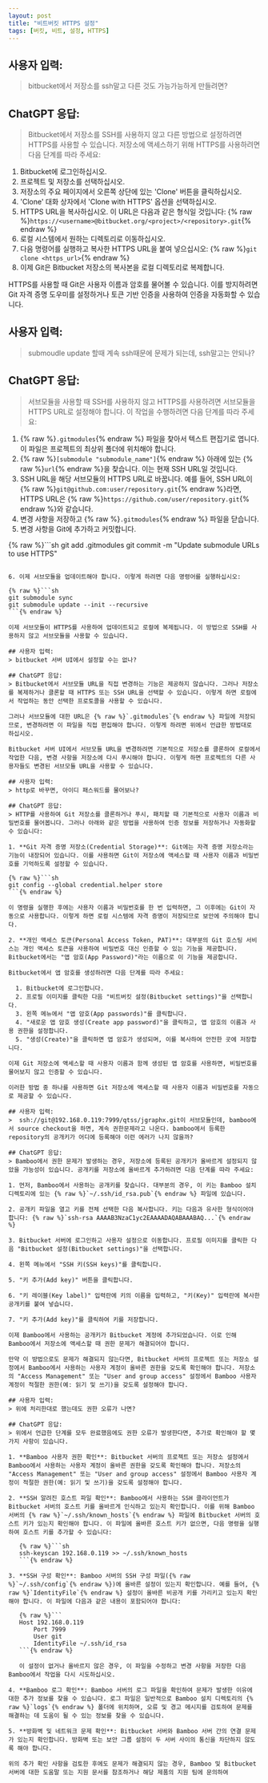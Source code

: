 ```yaml
---
layout: post
title: "비트버킷 HTTPS 설정"
tags: [버킷, 비트, 설정, HTTPS]
---
```


## 사용자 입력:
> bitbucket에서 저장소를 ssh말고 다른 것도 가능가능하게 만들려면?

## ChatGPT 응답:
> Bitbucket에서 저장소를 SSH를 사용하지 않고 다른 방법으로 설정하려면 HTTPS를 사용할 수 있습니다. 저장소에 액세스하기 위해 HTTPS를 사용하려면 다음 단계를 따라 주세요:

1. Bitbucket에 로그인하십시오.
2. 프로젝트 및 저장소를 선택하십시오.
3. 저장소의 주요 페이지에서 오른쪽 상단에 있는 'Clone' 버튼을 클릭하십시오.
4. 'Clone' 대화 상자에서 'Clone with HTTPS' 옵션을 선택하십시오.
5. HTTPS URL을 복사하십시오. 이 URL은 다음과 같은 형식일 것입니다: {% raw %}`https://<username>@bitbucket.org/<project>/<repository>.git`{% endraw %}
6. 로컬 시스템에서 원하는 디렉토리로 이동하십시오.
7. 다음 명령어를 실행하고 복사한 HTTPS URL을 붙여 넣으십시오: {% raw %}`git clone <https_url>`{% endraw %}
8. 이제 Git은 Bitbucket 저장소의 복사본을 로컬 디렉토리로 복제합니다.

HTTPS를 사용할 때 Git은 사용자 이름과 암호를 물어볼 수 있습니다. 이를 방지하려면 Git 자격 증명 도우미를 설정하거나 토큰 기반 인증을 사용하여 인증을 자동화할 수 있습니다.

## 사용자 입력:
> submoudle update 할때 계속 ssh때문에 문제가 되는데, ssh말고는 안되나?

## ChatGPT 응답:
> 서브모듈을 사용할 때 SSH를 사용하지 않고 HTTPS를 사용하려면 서브모듈을 HTTPS URL로 설정해야 합니다. 이 작업을 수행하려면 다음 단계를 따라 주세요:

1. {% raw %}`.gitmodules`{% endraw %} 파일을 찾아서 텍스트 편집기로 엽니다. 이 파일은 프로젝트의 최상위 폴더에 위치해야 합니다.
2. {% raw %}`[submodule "submodule_name"]`{% endraw %} 아래에 있는 {% raw %}`url`{% endraw %}을 찾습니다. 이는 현재 SSH URL일 것입니다.
3. SSH URL을 해당 서브모듈의 HTTPS URL로 바꿉니다. 예를 들어, SSH URL이 {% raw %}`git@github.com:user/repository.git`{% endraw %}라면, HTTPS URL은 {% raw %}`https://github.com/user/repository.git`{% endraw %}와 같습니다.
4. 변경 사항을 저장하고 {% raw %}`.gitmodules`{% endraw %} 파일을 닫습니다.
5. 변경 사항을 Git에 추가하고 커밋합니다.

{% raw %}```sh
git add .gitmodules
git commit -m "Update submodule URLs to use HTTPS"
```{% endraw %}

6. 이제 서브모듈을 업데이트해야 합니다. 이렇게 하려면 다음 명령어를 실행하십시오:

{% raw %}```sh
git submodule sync
git submodule update --init --recursive
```{% endraw %}

이제 서브모듈이 HTTPS를 사용하여 업데이트되고 로컬에 복제됩니다. 이 방법으로 SSH를 사용하지 않고 서브모듈을 사용할 수 있습니다.

## 사용자 입력:
> bitbucket 서버 UI에서 설정할 수는 없나?

## ChatGPT 응답:
> Bitbucket에서 서브모듈 URL을 직접 변경하는 기능은 제공하지 않습니다. 그러나 저장소를 복제하거나 클론할 때 HTTPS 또는 SSH URL을 선택할 수 있습니다. 이렇게 하면 로컬에서 작업하는 동안 선택한 프로토콜을 사용할 수 있습니다.

그러나 서브모듈에 대한 URL은 {% raw %}`.gitmodules`{% endraw %} 파일에 저장되므로, 변경하려면 이 파일을 직접 편집해야 합니다. 이렇게 하려면 위에서 언급한 방법대로 하십시오.

Bitbucket 서버 UI에서 서브모듈 URL을 변경하려면 기본적으로 저장소를 클론하여 로컬에서 작업한 다음, 변경 사항을 저장소에 다시 푸시해야 합니다. 이렇게 하면 프로젝트의 다른 사용자들도 변경된 서브모듈 URL을 사용할 수 있습니다.

## 사용자 입력:
> http로 바꾸면, 아이디 패스워드를 물어보나?

## ChatGPT 응답:
> HTTP를 사용하여 Git 저장소를 클론하거나 푸시, 패치할 때 기본적으로 사용자 이름과 비밀번호를 물어봅니다. 그러나 아래와 같은 방법을 사용하여 인증 정보를 저장하거나 자동화할 수 있습니다:

1. **Git 자격 증명 저장소(Credential Storage)**: Git에는 자격 증명 저장소라는 기능이 내장되어 있습니다. 이를 사용하면 Git이 저장소에 액세스할 때 사용자 이름과 비밀번호를 기억하도록 설정할 수 있습니다.

{% raw %}```sh
git config --global credential.helper store
```{% endraw %}

이 명령을 실행한 후에는 사용자 이름과 비밀번호를 한 번 입력하면, 그 이후에는 Git이 자동으로 사용합니다. 이렇게 하면 로컬 시스템에 자격 증명이 저장되므로 보안에 주의해야 합니다.

2. **개인 액세스 토큰(Personal Access Token, PAT)**: 대부분의 Git 호스팅 서비스는 개인 액세스 토큰을 사용하여 비밀번호 대신 인증할 수 있는 기능을 제공합니다. Bitbucket에서는 "앱 암호(App Password)"라는 이름으로 이 기능을 제공합니다.

Bitbucket에서 앱 암호를 생성하려면 다음 단계를 따라 주세요:

  1. Bitbucket에 로그인합니다.
  2. 프로필 이미지를 클릭한 다음 "비트버킷 설정(Bitbucket settings)"을 선택합니다.
  3. 왼쪽 메뉴에서 "앱 암호(App passwords)"를 클릭합니다.
  4. "새로운 앱 암호 생성(Create app password)"을 클릭하고, 앱 암호의 이름과 사용 권한을 설정합니다.
  5. "생성(Create)"을 클릭하면 앱 암호가 생성되며, 이를 복사하여 안전한 곳에 저장합니다.

이제 Git 저장소에 액세스할 때 사용자 이름과 함께 생성된 앱 암호를 사용하면, 비밀번호를 물어보지 않고 인증할 수 있습니다.

이러한 방법 중 하나를 사용하면 Git 저장소에 액세스할 때 사용자 이름과 비밀번호를 자동으로 제공할 수 있습니다.

## 사용자 입력:
>  ssh://git@192.168.0.119:7999/qtss/jgraphx.git이 서브모듈인데, bamboo에서 source checkout을 하면, 계속 권한문제라고 나온다. bamboo에서 등록한 repository의 공개키가 어디에 등록해야 이런 에러가 나지 않을까?

## ChatGPT 응답:
> Bamboo에서 권한 문제가 발생하는 경우, 저장소에 등록된 공개키가 올바르게 설정되지 않았을 가능성이 있습니다. 공개키를 저장소에 올바르게 추가하려면 다음 단계를 따라 주세요:

1. 먼저, Bamboo에서 사용하는 공개키를 찾습니다. 대부분의 경우, 이 키는 Bamboo 설치 디렉토리에 있는 {% raw %}`~/.ssh/id_rsa.pub`{% endraw %} 파일에 있습니다.

2. 공개키 파일을 열고 키를 전체 선택한 다음 복사합니다. 키는 다음과 유사한 형식이어야 합니다: {% raw %}`ssh-rsa AAAAB3NzaC1yc2EAAAADAQABAAABAQ...`{% endraw %}

3. Bitbucket 서버에 로그인하고 사용자 설정으로 이동합니다. 프로필 이미지를 클릭한 다음 "Bitbucket 설정(Bitbucket settings)"을 선택합니다.

4. 왼쪽 메뉴에서 "SSH 키(SSH keys)"를 클릭합니다.

5. "키 추가(Add key)" 버튼을 클릭합니다.

6. "키 레이블(Key label)" 입력란에 키의 이름을 입력하고, "키(Key)" 입력란에 복사한 공개키를 붙여 넣습니다.

7. "키 추가(Add key)"를 클릭하여 키를 저장합니다.

이제 Bamboo에서 사용하는 공개키가 Bitbucket 계정에 추가되었습니다. 이로 인해 Bamboo에서 저장소에 액세스할 때 권한 문제가 해결되어야 합니다.

만약 이 방법으로도 문제가 해결되지 않는다면, Bitbucket 서버의 프로젝트 또는 저장소 설정에서 Bamboo에서 사용하는 사용자 계정이 올바른 권한을 갖도록 확인해야 합니다. 저장소의 "Access Management" 또는 "User and group access" 설정에서 Bamboo 사용자 계정이 적절한 권한(예: 읽기 및 쓰기)을 갖도록 설정해야 합니다.

## 사용자 입력:
> 위에 처리한대로 했는데도 권한 오류가 나면?

## ChatGPT 응답:
> 위에서 언급한 단계를 모두 완료했음에도 권한 오류가 발생한다면, 추가로 확인해야 할 몇 가지 사항이 있습니다.

1. **Bamboo 사용자 권한 확인**: Bitbucket 서버의 프로젝트 또는 저장소 설정에서 Bamboo에서 사용하는 사용자 계정이 올바른 권한을 갖도록 확인해야 합니다. 저장소의 "Access Management" 또는 "User and group access" 설정에서 Bamboo 사용자 계정이 적절한 권한(예: 읽기 및 쓰기)을 갖도록 설정해야 합니다.

2. **SSH 알려진 호스트 파일 확인**: Bamboo에서 사용하는 SSH 클라이언트가 Bitbucket 서버의 호스트 키를 올바르게 인식하고 있는지 확인합니다. 이를 위해 Bamboo 서버의 {% raw %}`~/.ssh/known_hosts`{% endraw %} 파일에 Bitbucket 서버의 호스트 키가 있는지 확인해야 합니다. 이 파일에 올바른 호스트 키가 없으면, 다음 명령을 실행하여 호스트 키를 추가할 수 있습니다:

   {% raw %}```sh
   ssh-keyscan 192.168.0.119 >> ~/.ssh/known_hosts
   ```{% endraw %}

3. **SSH 구성 확인**: Bamboo 서버의 SSH 구성 파일({% raw %}`~/.ssh/config`{% endraw %})에 올바른 설정이 있는지 확인합니다. 예를 들어, {% raw %}`IdentityFile`{% endraw %} 설정이 올바른 비공개 키를 가리키고 있는지 확인해야 합니다. 이 파일에 다음과 같은 내용이 포함되어야 합니다:

   {% raw %}```
   Host 192.168.0.119
       Port 7999
       User git
       IdentityFile ~/.ssh/id_rsa
   ```{% endraw %}

   이 설정이 없거나 올바르지 않은 경우, 이 파일을 수정하고 변경 사항을 저장한 다음 Bamboo에서 작업을 다시 시도하십시오.

4. **Bamboo 로그 확인**: Bamboo 서버의 로그 파일을 확인하여 문제가 발생한 이유에 대한 추가 정보를 찾을 수 있습니다. 로그 파일은 일반적으로 Bamboo 설치 디렉토리의 {% raw %}`logs`{% endraw %} 폴더에 위치하며, 오류 및 경고 메시지를 검토하여 문제를 해결하는 데 도움이 될 수 있는 정보를 찾을 수 있습니다.

5. **방화벽 및 네트워크 문제 확인**: Bitbucket 서버와 Bamboo 서버 간의 연결 문제가 있는지 확인합니다. 방화벽 또는 보안 그룹 설정이 두 서버 사이의 통신을 차단하지 않도록 해야 합니다.

위의 추가 확인 사항을 검토한 후에도 문제가 해결되지 않는 경우, Bamboo 및 Bitbucket 서버에 대한 도움말 또는 지원 문서를 참조하거나 해당 제품의 지원 팀에 문의하여

